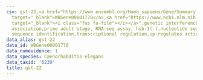 ```yaml
---
csv: gst-22,<a href="https://www.ensembl.org/Homo_sapiens/Gene/Summary?db=core;g=WBGene00001770"
  target="_blank">WBGene00001770</a>,<a href="https://www.ncbi.nlm.nih.gov/pubmed/30894454"
  target="_blank"><i class="fas fa-file"></i></a>",genetic interference,functional
  association,prime adult stage, RNA-seq assay, hsb-1(-),nucleotide sequence identification,nucleotide
  sequence identification,transcriptional regulation,up-regulates activity
data_alias: gst-22
data_id: WBGene00001770
data_numevidence: 1
data_species: Caenorhabditis elegans
data_taxid: '6239'
title: gst-22
---
```

